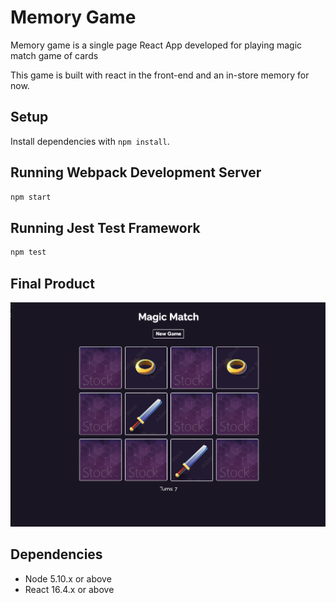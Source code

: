 # Memory Game
Memory game is a single page React App developed for playing magic match game of cards

This game is built with react in the front-end and an in-store memory for now. 

## Setup

Install dependencies with `npm install`.


## Running Webpack Development Server

```sh
npm start
```

## Running Jest Test Framework

```sh
npm test
```

## Final Product

!["Screenshot of the game Page"](https://github.com/lateefazeez/Memory-game/blob/master/memory-game/public/img/Screen%20Shot%202021-12-04%20at%201.36.45%20PM.png?raw=true)


## Dependencies

- Node 5.10.x or above
- React 16.4.x or above
